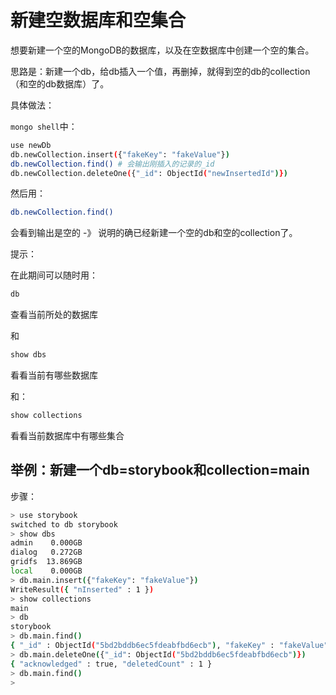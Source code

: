# 新建空数据库和空集合

想要新建一个空的MongoDB的数据库，以及在空数据库中创建一个空的集合。

思路是：新建一个db，给db插入一个值，再删掉，就得到空的db的collection（和空的db数据库）了。

具体做法：

`mongo shell`中：

```bash
use newDb
db.newCollection.insert({"fakeKey": "fakeValue"})
db.newCollection.find() # 会输出刚插入的记录的_id
db.newCollection.deleteOne({"_id": ObjectId("newInsertedId")})
```

然后用：

```bash
db.newCollection.find()
```

会看到输出是空的 -》 说明的确已经新建一个空的db和空的collection了。

提示：

在此期间可以随时用：

```bash
db
```

查看当前所处的数据库

和

```bash
show dbs
```

看看当前有哪些数据库

和：

```bash
show collections
```

看看当前数据库中有哪些集合

## 举例：新建一个db=storybook和collection=main

步骤：

```bash
> use storybook
switched to db storybook
> show dbs
admin    0.000GB
dialog   0.272GB
gridfs  13.869GB
local    0.000GB
> db.main.insert({"fakeKey": "fakeValue"})
WriteResult({ "nInserted" : 1 })
> show collections
main
> db
storybook
> db.main.find()
{ "_id" : ObjectId("5bd2bddb6ec5fdeabfbd6ecb"), "fakeKey" : "fakeValue" }
> db.main.deleteOne({"_id": ObjectId("5bd2bddb6ec5fdeabfbd6ecb")})
{ "acknowledged" : true, "deletedCount" : 1 }
> db.main.find()
>
```
